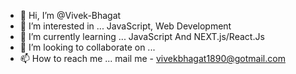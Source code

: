 - 👋 Hi, I’m @Vivek-Bhagat
- 👀 I’m interested in ... JavaScript, Web Development
- 🌱 I’m currently learning ... JavaScript And NEXT.js/React.Js
- 💞️ I’m looking to collaborate on ...
- 📫 How to reach me ... mail me - vivekbhagat1890@gotmail.com

<!---
Vivek-Bhagat/Vivek-Bhagat is a ✨ special ✨ repository because its `README.md` (this file) appears on your GitHub profile.
You can click the Preview link to take a look at your changes.
--->
